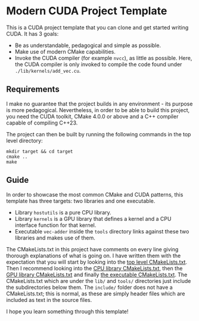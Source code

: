 # Modern CUDA Project Template

This is a CUDA project template that you can clone and get started writing CUDA. It has 3 goals:
- Be as understandable, pedagogical and simple as possible.
- Make use of modern CMake capabilities.
- Invoke the CUDA compiler (for example `nvcc`), as little as possible. Here, the CUDA compiler is only invoked to compile the code found under `./lib/kernels/add_vec.cu`.

## Requirements

I make no guarantee that the project builds in any environment - its purpose is more pedagogical. Nevertheless, in order to be able to build this project, you need the CUDA toolkit, CMake 4.0.0 or above and a C++ compiler capable of compiling C++23.

The project can then be built by running the following commands in the top level directory:

```
mkdir target && cd target
cmake ..
make
```


## Guide

In order to showcase the most common CMake and CUDA patterns, this template has three targets: two libraries and one executable.
- Library `hostutils` is a pure CPU library.
- Library `kernels` is a GPU library that defines a kernel and a CPU interface function for that kernel.
- Executable `vec-adder` inside the `tools` directory links against these two libraries and makes use of them.

The CMakeLists.txt in this project have comments on every line giving thorough explanations of what is going on.
I have written them with the expectation that you will start by looking into the [top level CMakeLists.txt](CMakeLists.txt). Then I recommend looking into the [CPU library CMakeLists.txt](lib/hostutils/CMakeLists.txt), then the [GPU library CMakeLists.txt](lib/kernels/CMakeLists.txt) and finally [the executable CMakeLists.txt](tools/vec-adder/CMakeLists.txt). The CMakeLists.txt which are under the `lib/` and `tools/` directories just include the subdirectories below them.
The `include/` folder does not have a CMakeLists.txt; this is normal, as these are simply header files which are included as text in the source files.

I hope you learn something through this template!
